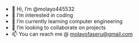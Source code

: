 - 👋 Hi, I’m @molayo445532
- 👀 I’m interested in coding
- 🌱 I’m currently learning computer engineering
- 💞️ I’m looking to collaborate on projects
- 📫 You can reach me @ molayofaseru@gmail.com

<!---
molayo445532/molayo445532 is a ✨ special ✨ repository because its `README.md` (this file) appears on your GitHub profile.
You can click the Preview link to take a look at your changes.
--->
